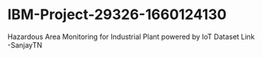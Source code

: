 # IBM-Project-29326-1660124130
Hazardous Area Monitoring for Industrial Plant powered by IoT
Dataset Link -SanjayTN
